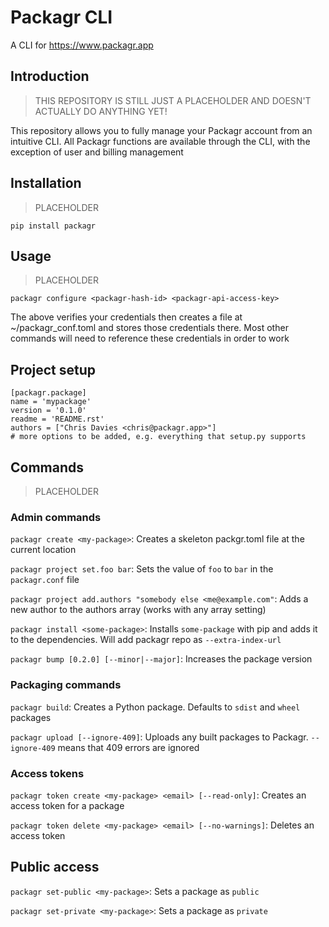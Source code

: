 # Packagr CLI

A CLI for https://www.packagr.app

## Introduction

> THIS REPOSITORY IS STILL JUST A PLACEHOLDER AND DOESN'T ACTUALLY DO ANYTHING YET!

This repository allows you to fully manage your Packagr account from an intuitive CLI. All Packagr functions are
available through the CLI, with the exception of user and billing management


## Installation

> PLACEHOLDER

```
pip install packagr
```

## Usage

> PLACEHOLDER

```
packagr configure <packagr-hash-id> <packagr-api-access-key>
```

The above verifies your credentials then creates a file at ~/packagr_conf.toml and stores those credentials there. Most
other commands will need to reference these credentials in order to work

## Project setup

```
[packagr.package]
name = 'mypackage'
version = '0.1.0'
readme = 'README.rst'
authors = ["Chris Davies <chris@packagr.app>"]
# more options to be added, e.g. everything that setup.py supports
```

## Commands

> PLACEHOLDER

### Admin commands
``packagr create <my-package>``: Creates a skeleton packgr.toml file at the current location

``packagr project set.foo bar``: Sets the value of `foo` to `bar` in the `packagr.conf` file

``packagr project add.authors "somebody else <me@example.com"``: Adds a new author to the authors array (works with any array setting)

``packagr install <some-package>``: Installs `some-package` with pip and adds it to the dependencies. Will add packagr repo as `--extra-index-url`

``packagr bump [0.2.0] [--minor|--major]``: Increases the package version

### Packaging commands

``packagr build``: Creates a Python package. Defaults to `sdist` and `wheel` packages

``packagr upload [--ignore-409]``: Uploads any built packages to Packagr. `--ignore-409` means that 409 errors are ignored

### Access tokens

``packagr token create <my-package> <email> [--read-only]``: Creates an access token for a package

``packagr token delete <my-package> <email> [--no-warnings]``: Deletes an access token

## Public access

``packagr set-public <my-package>``: Sets a package as `public`

``packagr set-private <my-package>``: Sets a package as `private`




